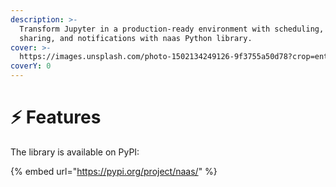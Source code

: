 ```yaml
---
description: >-
  Transform Jupyter in a production-ready environment with scheduling, asset
  sharing, and notifications with naas Python library.
cover: >-
  https://images.unsplash.com/photo-1502134249126-9f3755a50d78?crop=entropy&cs=srgb&fm=jpg&ixid=MnwxOTcwMjR8MHwxfHNlYXJjaHw0fHxzcGFjZXxlbnwwfHx8fDE2NDM3MjcxNDA&ixlib=rb-1.2.1&q=85
coverY: 0
---
```


# ⚡ Features

The library is available on PyPI:

{% embed url="https://pypi.org/project/naas/" %}
